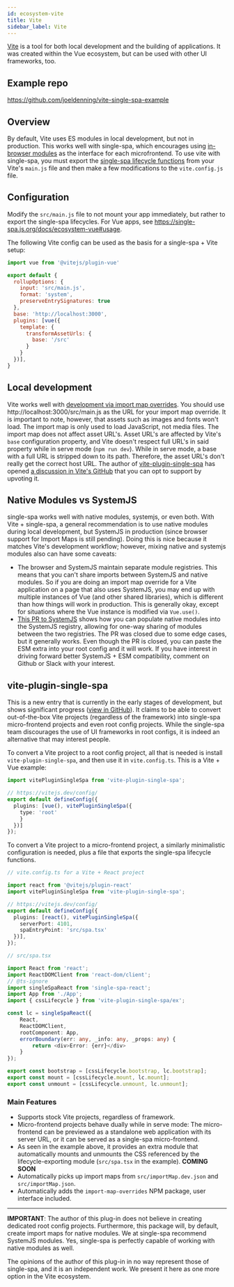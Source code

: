 ```yaml
---
id: ecosystem-vite
title: Vite
sidebar_label: Vite
---
```


[Vite](https://github.com/vitejs/vite) is a tool for both local development and the building of applications. It was created within the Vue ecosystem, but can be used with other UI frameworks, too.

## Example repo

https://github.com/joeldenning/vite-single-spa-example

## Overview

By default, Vite uses ES modules in local development, but not in production. This works well with single-spa, which encourages using [in-browser modules](/docs/recommended-setup#in-browser-versus-build-time-modules) as the interface for each microfrontend. To use vite with single-spa, you must export the [single-spa lifecycle functions](/docs/building-applications#registered-application-lifecycle) from your Vite's `main.js` file and then make a few modifications to the `vite.config.js` file.

## Configuration

Modify the `src/main.js` file to not mount your app immediately, but rather to export the single-spa lifecycles. For Vue apps, see https://single-spa.js.org/docs/ecosystem-vue#usage.

The following Vite config can be used as the basis for a single-spa + Vite setup:

```js
import vue from '@vitejs/plugin-vue'

export default {
  rollupOptions: {
    input: 'src/main.js',
    format: 'system',
    preserveEntrySignatures: true
  },
  base: 'http://localhost:3000',
  plugins: [vue({
    template: {
      transformAssetUrls: {
        base: '/src'
      }
    }
  })],
}
```

## Local development

Vite works well with [development via import map overrides](https://single-spa.js.org/docs/recommended-setup#local-development). You should use http://localhost:3000/src/main.js as the URL for your import map override.  It is important to note, however, that assets such as images and fonts won't load.  The import map is only used to load JavaScript, not media files.  The import map does not affect asset URL's.  Asset URL's are affected by Vite's `base` configuration property, and Vite doesn't respect full URL's in said property while in serve mode (`npm run dev`).  While in serve mode, a base with a full URL is stripped down to its path.  Therefore, the asset URL's don't really get the correct host URL.  The author of [vite-plugin-single-spa](https://www.npmjs.com/package/vite-plugin-single-spa) has opened [a discussion in Vite's GitHub](https://github.com/vitejs/vite/discussions/13927) that you can opt to support by upvoting it.

## Native Modules vs SystemJS

single-spa works well with native modules, systemjs, or even both. With Vite + single-spa, a general recommendation is to use native modules during local development, but SystemJS in production (since browser support for Import Maps is still pending). Doing this is nice because it matches Vite's development workflow; however, mixing native and systemjs modules also can have some caveats:

- The browser and SystemJS maintain separate module registries. This means that you can't share imports between SystemJS and native modules. So if you are doing an import map override for a Vite application on a page that also uses SystemJS, you may end up with multiple instances of Vue (and other shared libraries), which is different than how things will work in production. This is generally okay, except for situations where the Vue instance is modified via `Vue.use()`.
- [This PR to SystemJS](https://github.com/systemjs/systemjs/pull/2187) shows how you can populate native modules into the SystemJS registry, allowing for one-way sharing of modules between the two registries. The PR was closed due to some edge cases, but it generally works. Even though the PR is closed, you can paste the ESM extra into your root config and it will work. If you have interest in driving forward better SystemJS + ESM compatibility, comment on Github or Slack with your interest.

## vite-plugin-single-spa

This is a new entry that is currently in the early stages of development, but shows significant progress ([view in GitHub](https://github.com/WJSoftware/vite-plugin-single-spa)).  It claims to be able to convert out-of-the-box Vite projects (regardless of the framework) into single-spa micro-frontend projects and even root config projects.  While the single-spa team discourages the use of UI frameworks in root configs, it is indeed an alternative that may interest people.

To convert a Vite project to a root config project, all that is needed is install `vite-plugin-single-spa`, and then use it in `vite.config.ts`.  This is a Vite + Vue example:

```typescript
import vitePluginSingleSpa from 'vite-plugin-single-spa';

// https://vitejs.dev/config/
export default defineConfig({
  plugins: [vue(), vitePluginSingleSpa({
    type: 'root'
    }
  })]
});
```

To convert a Vite project to a micro-frontend project, a similarly minimalistic configuration is needed, plus a file that exports the single-spa lifecycle functions.

```typescript
// vite.config.ts for a Vite + React project

import react from '@vitejs/plugin-react'
import vitePluginSingleSpa from 'vite-plugin-single-spa';

// https://vitejs.dev/config/
export default defineConfig({
  plugins: [react(), vitePluginSingleSpa({
    serverPort: 4101,
    spaEntryPoint: 'src/spa.tsx'
  })],
});
```

```typescript
// src/spa.tsx

import React from 'react';
import ReactDOMClient from 'react-dom/client';
// @ts-ignore
import singleSpaReact from 'single-spa-react';
import App from './App';
import { cssLifecycle } from 'vite-plugin-single-spa/ex';

const lc = singleSpaReact({
    React,
    ReactDOMClient,
    rootComponent: App,
    errorBoundary(err: any, _info: any, _props: any) {
        return <div>Error: {err}</div>
    }
});

export const bootstrap = [cssLifecycle.bootstrap, lc.bootstrap];
export const mount = [cssLifecycle.mount, lc.mount];
export const unmount = [cssLifecycle.unmount, lc.unmount];
```

### Main Features

+ Supports stock Vite projects, regardless of framework.
+ Micro-frontend projects behave dually while in serve mode:  The micro-frontend can be previewed as a standalone web application with its server URL, or it can be served as a single-spa micro-frontend.
+ As seen in the example above, it provides an extra module that automatically mounts and unmounts the CSS referenced by the lifecycle-exporting module (`src/spa.tsx` in the example). **COMING SOON**
+ Automatically picks up import maps from `src/importMap.dev.json` and `src/importMap.json`.
+ Automatically adds the `import-map-overrides` NPM package, user interface included.

---

**IMPORTANT**:  The author of this plug-in does not believe in creating dedicated root config projects.  Furthermore, this package will, by default, create import maps for native modules.  We at single-spa recommend SystemJS modules.  Yes, single-spa is perfectly capable of working with native modules as well.

The opinions of the author of this plug-in in no way represent those of single-spa, and it is an independent work.  We present it here as one more option in the Vite ecosystem.
